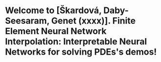 # Welcome to [Škardová, Daby-Seesaram, Genet (xxxx)]. Finite Element Neural Network Interpolation: Interpretable Neural Networks for solving PDEs's demos!